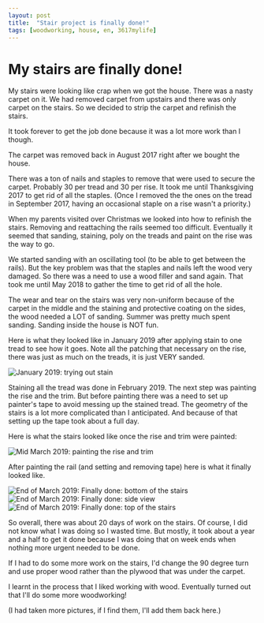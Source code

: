 ```yaml
---
layout: post
title:  "Stair project is finally done!"
tags: [woodworking, house, en, 3617mylife]
---
```


# My stairs are finally done!

My stairs were looking like crap when we got the house. There was a
nasty carpet on it. We had removed carpet from upstairs and there was
only carpet on the stairs. So we decided to strip the carpet and
refinish the stairs.

It took forever to get the job done because it was a lot more work than I though.

The carpet was removed back in August 2017 right after we bought the
house.

There was a ton of nails and staples to remove that were used to
secure the carpet. Probably 30 per tread and 30 per rise. It took me
until Thanksgiving 2017 to get rid of all the staples. (Once I removed
the the ones on the tread in September 2017, having an occasional
staple on a rise wasn't a priority.)

When my parents visited over Christmas we looked into how to refinish
the stairs.  Removing and reattaching the rails seemed too
difficult. Eventually it seemed that sanding, staining, poly on the
treads and paint on the rise was the way to go.

We started sanding with an oscillating tool (to be able to get between
the rails). But the key problem was that the staples and nails left the
wood very damaged. So there was a need to use a wood filler and sand
again. That took me until May 2018 to gather the time to get rid of
all the hole.

The wear and tear on the stairs was very non-uniform because of the
carpet in the middle and the staining and protective coating on the
sides, the wood needed a LOT of sanding. Summer was pretty much spent
sanding. Sanding inside the house is NOT fun. 

Here is what they looked like in January 2019 after applying stain to
one tread to see how it goes. Note all the patching that necessary on
the rise, there was just as much on the treads, it is just VERY sanded.

![January 2019: trying out stain](/blog/data/documents/woodworking/2019-03-stairs/20190108_195218.jpg)

Staining all the tread was done in February 2019. The next step was
painting the rise and the trim. But before painting there was a need
to set up painter's tape to avoid messing up the stained tread. The
geometry of the stairs is a lot more complicated than I
anticipated. And because of that setting up the tape took about a full
day. 

Here is what the stairs looked like once the rise and trim were painted:

![Mid March 2019: painting the rise and trim](/blog/data/documents/woodworking/2019-03-stairs/20190323_132835.jpg)

After painting the rail (and setting and removing tape) here is what it finally looked like.

![End of March 2019: Finally done: bottom of the stairs](/blog/data/documents/woodworking/2019-03-stairs/20190330_220254.jpg)
![End of March 2019: Finally done: side view](/blog/data/documents/woodworking/2019-03-stairs/20190330_220305.jpg)
![End of March 2019: Finally done: top of the stairs](/blog/data/documents/woodworking/2019-03-stairs/20190330_220322.jpg)


So overall, there was about 20 days of work on the stairs. Of course,
I did not know what I was doing so I wasted time. But mostly, it took
about a year and a half to get it done because I was doing that on
week ends when nothing more urgent needed to be done.

If I had to do some more work on the stairs, I'd change the 90 degree
turn and use proper wood rather than the plywood that was under the
carpet.

I learnt in the process that I liked working with wood. Eventually
turned out that I'll do some more woodworking!

(I had taken more pictures, if I find them, I'll add them back here.)
